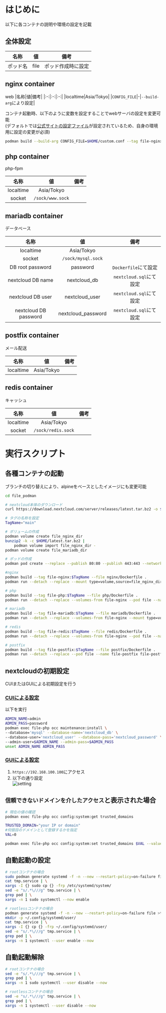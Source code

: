 # はじめに
以下に各コンテナの説明や環境の設定を記載

## 全体設定
|名称|値|備考|
|:-:|:-:|:-:|
|ポッド名|file|ポッド作成時に設定|

## nginx container
web
|名称|値|備考|
|:-:|:-:|:-:|
|localtime|Asia/Tokyo|
|`CONFIG_FILE`|-|`--build-arg`により設定|

コンテナ起動時、以下のように変数を設定することでwebサーバの設定を変更可能  
(デフォルトでは[公式サイトの設定ファイル](https://raw.githubusercontent.com/nextcloud/documentation/master/admin_manual/installation/nginx-root.conf.sample)が設定されているため、自身の環境用に設定の変更が必須)  
```bash
podman build --build-arg CONFIG_FILE=$HOME/custom.conf --tag file-nginx:$TagName --file nginx/Dockerfile .
```

## php container
php-fpm

|名称|値|備考|
|:-:|:-:|:-:|
|localtime|Asia/Tokyo|
|socket|`/sock/www.sock`|

## mariadb container
データベース

|名称|値|備考|
|:-:|:-:|:-:|
|localtime|Asia/Tokyo|
|socket|`/sock/mysql.sock`|
|DB root password|password|`Dockerfile`にて設定|
|nextcloud DB name|nextcloud_db|`nextcloud.sql`にて設定|
|nextcloud DB user|nextcloud_user|`nextcloud.sql`にて設定|
|nextcloud DB password|nextcloud_password|`nextcloud.sql`にて設定|

## postfix container
メール配送

|名称|値|備考|
|:-:|:-:|:-:|
|localtime|Asia/Tokyo|

## redis container
キャッシュ

|名称|値|備考|
|:-:|:-:|:-:|
|localtime|Asia/Tokyo|
|socket|`/sock/redis.sock`|

# 実行スクリプト

## 各種コンテナの起動
ブランチの切り替えにより、alpineをベースとしたイメージにも変更可能

```bash
cd file_podman

# nextcloud本体のダウンロード
curl https://download.nextcloud.com/server/releases/latest.tar.bz2 -o $HOME/latest.tar.bz2

# タグの名称を設定
TagName="main"

# ボリュームの作成
podman volume create file_nginx_dir
bunzip2 -k -c $HOME/latest.tar.bz2 |
    podman volume import file_nginx_dir -
podman volume create file_mariadb_dir

# ポッドの作成
podman pod create --replace --publish 80:80 --publish 443:443 --network=slirp4netns:port_handler=slirp4netns --name file

#nginx
podman build --tag file-nginx:$TagName --file nginx/Dockerfile .
podman run --detach --replace --mount type=volume,source=file_nginx_dir,destination=/var/www --pod file --name file-nginx file-nginx:$TagName

# php
podman build --tag file-php:$TagName --file php/Dockerfile .
podman run --detach --replace --volumes-from file-nginx --pod file --name file-php file-php:$TagName

# mariadb
podman build --tag file-mariadb:$TagName --file mariadb/Dockerfile .
podman run --detach --replace --volumes-from file-nginx --mount type=volume,source=file_mariadb_dir,destination=/var/lib/mysql --pod file --name file-mariadb file-mariadb:$TagName

# redis
podman build --tag file-redis:$TagName --file redis/Dockerfile .
podman run --detach --replace --volumes-from file-nginx --pod file --name file-redis file-redis:$TagName

# postfix
podman build --tag file-postfix:$TagName --file postfix/Dockerfile .
podman run --detach --replace --pod file --name file-postfix file-postfix:$TagName

```

## nextcloudの初期設定
CUIまたはGUIによる初期設定を行う
### [CUIによる設定](https://docs.nextcloud.com/server/27/admin_manual/installation/command_line_installation.html)
以下を実行
```bash
ADMIN_NAME=admin
ADMIN_PASS=password
podman exec file-php occ maintenance:install \
--database='mysql' --database-name='nextcloud_db' \
--database-user='nextcloud_user' --database-pass='nextcloud_password' \
--admin-user=$ADMIN_NAME --admin-pass=$ADMIN_PASS
unset ADMIN_NAME ADMIN_PASS
```
### [GUIによる設定](https://docs.nextcloud.com/server/27/admin_manual/installation/installation_wizard.html)
1. `https://192.168.100.100`にアクセス
1. 以下の通り設定  
  ![setting](img/install.png)

## `信頼できないドメインを介したアクセス`と表示された場合
```bash
# 現在の値の確認
podman exec file-php occ config:system:get trusted_domains

TRUSTED_DOMAIN="your IP or domain"
#何個目のドメインとして登録するかを指定
VAL=0

podman exec file-php occ config:system:set trusted_domains $VAL --value $TRUSTED_DOMAIN
```

## 自動起動の設定
```sh
# rootコンテナの場合
sudo podman generate systemd -f -n --new --restart-policy=on-failure file >tmp.service
cat tmp.service | \
xargs -I {} sudo cp {} -frp /etc/systemd/system/
sed -e "s/.*\///g" tmp.service | \
grep pod | \
xargs -n 1 sudo systemctl --now enable

# rootlessコンテナの場合
podman generate systemd -f -n --new --restart-policy=on-failure file >tmp.service
mkdir -p ~/.config/systemd/user/
cat tmp.service | \
xargs -I {} cp {} -frp ~/.config/systemd/user/
sed -e "s/.*\///g" tmp.service | \
grep pod | \
xargs -n 1 systemctl --user enable --now
```

## 自動起動解除
```sh
# rootコンテナの場合
sed -e "s/.*\///g" tmp.service | \
grep pod | \
xargs -n 1 sudo systemctl --user disable --now

# rootlessコンテナの場合
sed -e "s/.*\///g" tmp.service | \
grep pod | \
xargs -n 1 systemctl --user disable --now
```
